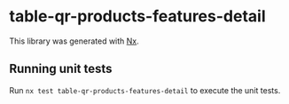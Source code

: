 # table-qr-products-features-detail

This library was generated with [Nx](https://nx.dev).

## Running unit tests

Run `nx test table-qr-products-features-detail` to execute the unit tests.
